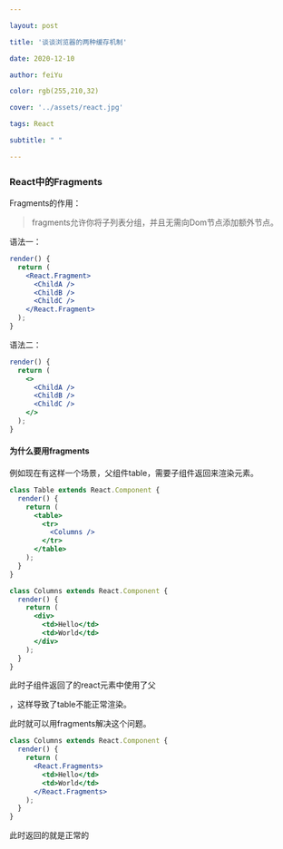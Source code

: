 ```yaml
---

layout: post

title: '谈谈浏览器的两种缓存机制'

date: 2020-12-10

author: feiYu

color: rgb(255,210,32)

cover: '../assets/react.jpg'

tags: React

subtitle: " "

---
```


### React中的Fragments

Fragments的作用：

> fragments允许你将子列表分组，并且无需向Dom节点添加额外节点。

语法一：

```jsx
render() {
  return (
    <React.Fragment>
      <ChildA />
      <ChildB />
      <ChildC />
    </React.Fragment>
  );
}
```

语法二：

```jsx
render() {
  return (
    <>
      <ChildA />
      <ChildB />
      <ChildC />
    </>
  );
}
```

#### 为什么要用fragments

例如现在有这样一个场景，父组件table，需要子组件返回<td>来渲染元素。

```jsx
class Table extends React.Component {
  render() {
    return (
      <table>
        <tr>
          <Columns />
        </tr>
      </table>
    );
  }
}
```

```jsx
class Columns extends React.Component {
  render() {
    return (
      <div>
        <td>Hello</td>
        <td>World</td>
      </div>
    );
  }
}
```

此时子组件<Colums />返回了的react元素中使用了父<div>，这样导致了table不能正常渲染。

此时就可以用fragments解决这个问题。

```jsx
class Columns extends React.Component {
  render() {
    return (
      <React.Fragments>
        <td>Hello</td>
        <td>World</td>
      </React.Fragments>
    );
  }
}
```

此时返回的就是正常的<td>